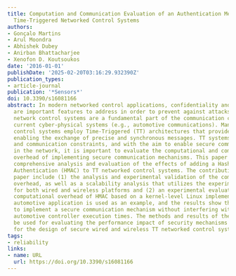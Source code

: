 ```yaml
---
title: Computation and Communication Evaluation of an Authentication Mechanism for
  Time-Triggered Networked Control Systems
authors:
- Gonçalo Martins
- Arul Moondra
- Abhishek Dubey
- Anirban Bhattacharjee
- Xenofon D. Koutsoukos
date: '2016-01-01'
publishDate: '2025-02-20T03:16:29.932390Z'
publication_types:
- article-journal
publication: '*Sensors*'
doi: 10.3390/s16081166
abstract: In modern networked control applications, confidentiality and integrity
  are important features to address in order to prevent against attacks. Moreover,
  network control systems are a fundamental part of the communication components of
  current cyber-physical systems (e.g., automotive communications). Many networked
  control systems employ Time-Triggered (TT) architectures that provide mechanisms
  enabling the exchange of precise and synchronous messages. TT systems have computation
  and communication constraints, and with the aim to enable secure communications
  in the network, it is important to evaluate the computational and communication
  overhead of implementing secure communication mechanisms. This paper presents a
  comprehensive analysis and evaluation of the effects of adding a Hash-based Message
  Authentication (HMAC) to TT networked control systems. The contributions of the
  paper include (1) the analysis and experimental validation of the communication
  overhead, as well as a scalability analysis that utilizes the experimental result
  for both wired and wireless platforms and (2) an experimental evaluation of the
  computational overhead of HMAC based on a kernel-level Linux implementation. An
  automotive application is used as an example, and the results show that it is feasible
  to implement a secure communication mechanism without interfering with the existing
  automotive controller execution times. The methods and results of the paper can
  be used for evaluating the performance impact of security mechanisms and, thus,
  for the design of secure wired and wireless TT networked control systems.
tags:
- reliability
links:
- name: URL
  url: https://doi.org/10.3390/s16081166
---
```


